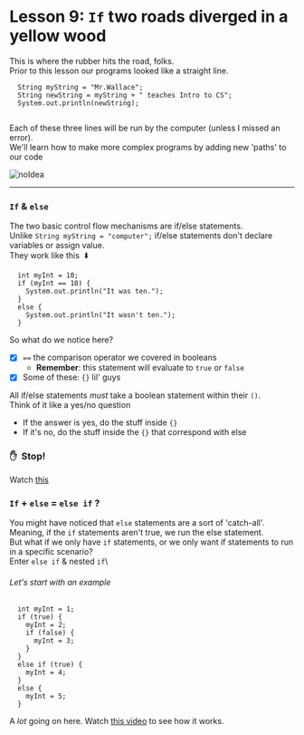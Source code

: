 # Lesson 9: `If` two roads diverged in a yellow wood
This is where the rubber hits the road, folks.\
Prior to this lesson our programs looked like a straight line.
```
  String myString = "Mr.Wallace";
  String newString = myString + " teaches Intro to CS";
  System.out.println(newString);
  
```
Each of these three lines will be run by the computer (unless I missed an error).\
We'll learn how to make more complex programs by adding new 'paths' to our code

![noIdea](noIdea.gif)

----

### `If` & `else`
The two basic control flow mechanisms are if/else statements.\
Unlike `String myString = "computer";` if/else statements don't declare variables or assign value.\
They work like this&nbsp; :arrow_down: 
```
  int myInt = 10;
  if (myInt == 10) {
    System.out.println("It was ten.");
  }
  else {
    System.out.println("It wasn't ten.");
  }
```
So what do we notice here?
  - [x] `==` the comparison operator we covered in booleans
      - **Remember**: this statement will evaluate to `true` or `false`
  - [x] Some of these: `{}` lil' guys

All if/else statements _must_ take a boolean statement within their `()`.\
Think of it like a yes/no question
  - If the answer is yes, do the stuff inside `{}` 
  - If it's no, do the stuff inside the `{}` that correspond with else

### :hand:&nbsp; Stop!
Watch [this](https://youtube.com)

### `If` + `else` = `else if` ?
You might have noticed that `else` statements are a sort of 'catch-all'.\
Meaning, if the  `if` statements aren't true, we run the else statement.\
But what if we only have `if` statements, or we only want if statements to run in a specific scenario?\
Enter `else if` & nested `if`\

###### Let's start with an example
```
  int myInt = 1;
  if (true) {
    myInt = 2;
    if (false) {
      myInt = 3;
    }
  }
  else if (true) {
    myInt = 4;
  }
  else {
    myInt = 5;
  }   
```
A _lot_ going on here. Watch [this video](https://youtube.com) to see how it works.


